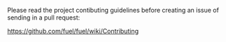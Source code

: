 Please read the project contibuting guidelines before creating an issue of sending in a pull request:

https://github.com/fuel/fuel/wiki/Contributing